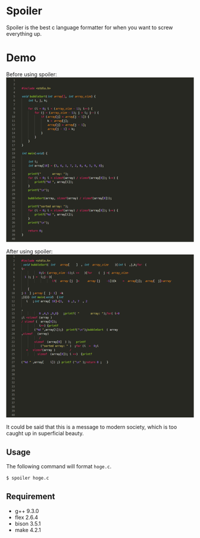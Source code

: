 # Spoiler
Spoiler is the best c language formatter for when you want to screw everything up.

# Demo

Before using spoiler:
<img src="spoiler-before.png">

After using spoiler:
<img src="spoiler-after.png">

It could be said that this is a message to modern society, which is too caught up in superficial beauty.

## Usage
The following command will format `hoge.c`.
```bash
$ spoiler hoge.c
```

## Requirement
* g++ 9.3.0
* flex 2.6.4
* bison 3.5.1
* make 4.2.1
